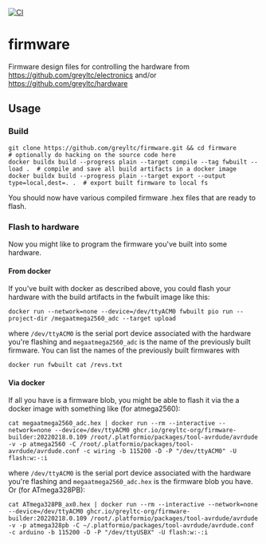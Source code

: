 [![CI](https://github.com/greyltc/firmware/actions/workflows/build.yml/badge.svg)](https://github.com/greyltc/firmware/actions/workflows/build.yml)
# firmware
Firmware design files for controlling the hardware from https://github.com/greyltc/electronics and/or https://github.com/greyltc/hardware

## Usage
### Build
```
git clone https://github.com/greyltc/firmware.git && cd firmware
# optionally do hacking on the source code here
docker buildx build --progress plain --target compile --tag fwbuilt --load .  # compile and save all build artifacts in a docker image
docker buildx build --progress plain --target export --output type=local,dest=. .  # export built firmware to local fs
```
You should now have various compiled firmware .hex files that are ready to flash.
### Flash to hardware
Now you might like to program the firmware you've built into some hardware.
#### From docker
If you've built with docker as described above, you could flash your hardware with the build artifacts in the fwbuilt image like this:
```
docker run --network=none --device=/dev/ttyACM0 fwbuilt pio run --project-dir /megaatmega2560_adc --target upload
```
where `/dev/ttyACM0` is the serial port device associated with the hardware you're flashing and `megaatmega2560_adc` is the name of the previously built firmware. You can list the names of the previously built firmwares with
```
docker run fwbuilt cat /revs.txt
```
#### Via docker
If all you have is a firmware blob, you might be able to flash it via the a docker image with something like (for atmega2560):
```
cat megaatmega2560_adc.hex | docker run --rm --interactive --network=none --device=/dev/ttyACM0 ghcr.io/greyltc-org/firmware-builder:20220218.0.109 /root/.platformio/packages/tool-avrdude/avrdude -v -p atmega2560 -C /root/.platformio/packages/tool-avrdude/avrdude.conf -c wiring -b 115200 -D -P "/dev/ttyACM0" -U flash:w:-:i
```
where `/dev/ttyACM0` is the serial port device associated with the hardware you're flashing and `megaatmega2560_adc.hex` is the firmware blob you have. Or (for ATmega328PB):
```
cat ATmega328PB_ax0.hex | docker run --rm --interactive --network=none --device=/dev/ttyACM0 ghcr.io/greyltc-org/firmware-builder:20220218.0.109 /root/.platformio/packages/tool-avrdude/avrdude -v -p atmega328pb -C ~/.platformio/packages/tool-avrdude/avrdude.conf -c arduino -b 115200 -D -P "/dev/ttyUSBX" -U flash:w:-:i
```
